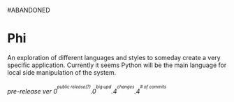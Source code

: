 #ABANDONED

# Phi
An exploration of different languages and styles to someday create a very specific application. Currently it seems Python will be the main language for local side manipulation of the system.

###### pre-release ver 0<sup><sup>public release(?)</sup></sup>.0<sup><sup>big upd</sup></sup>.4<sup><sup>changes</sup></sup>.4<sup><sup># of commits</sup></sup>